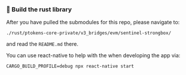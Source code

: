 ### :wrench: Build the rust library

After you have pulled the submodules for this repo, please navigate to:

```
./rust/ptokens-core-private/v3_bridges/evm/sentinel-strongbox/
```

and read the `README.md` there.


You can use react-native to help with the when developing the app via:

```
CARGO_BUILD_PROFILE=debug npx react-native start
```
